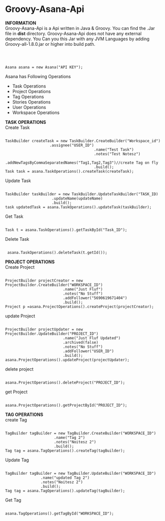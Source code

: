 Groovy-Asana-Api
================
<b>INFORMATION</b><br/>
Groovy-Asana-Api is a  Api written in  Java & Groovy. You can find the .Jar file in <b>dist</b> directory. Groovy-Asana-Api does not have any external dependency.
You Can you this Jar with any JVM Languages by adding  Groovy-all-1.8.0.jar or higher into build path.

<b><Usage></b><br/>
<pre><code>
Asana asana = new Asana("API KEY");
</code></pre>
Asana has Following Operations</br>
<ul>
<li>Task Operations </li>
<li>Project Operations </li>
<li>Tag Operations </li>
<li>Stories Operations </li>
<li>User Operations </li>
<li>Workspace Operations </li>
</ul>

<b>TASK OPERATIONS</b><br/>
Create Task</br>
<pre><code>
TaskBuilder createTask = new TaskBuilder.CreateBuilder("Workspace_id")
					.assignee("USER_ID")
                                        .name("Test Task")
                                        .notes("Test Notesz")
                                        .addNewTagsByCommaSeparatedNames("Tag1,Tag2,Tag3")//create Tag on fly
                                        .build();
Task task = asana.TaskOperations().createTask(createTask);
</code></pre>

Update Task<br/>
<pre><code>
TaskBuilder taskBuilder = new TaskBuilder.UpdateTaskBuilder("TASK_ID)
					 .updateName(updateName)
					 .build();
task updatedTask = asana.TaskOperations().updateTask(taskBuilder);
</code></pre>

Get Task<br/>
<pre><code>
Task t = asana.TaskOperations().getTaskById("Task_ID");
</code></pre>
Delete Task<br/>
<pre><code>
 asana.TaskOperations().deleteTask(t.getId());
</code></pre>

<b>PROJECT OPERATIONS</b><br/>
Create Project<br/>
<pre><code>
ProjectBuilder projectCreator = new ProjectBuilder.CreateBuilder("WORKSPACE_ID")
						  .name("Just Fluf")
						  .notes("No Stuff")
						  .addFollower("5690619671404")
						  .build();
Project p =asana.ProjectOperations().createProject(projectCreator);
</code></pre>
update Project<br/>
<pre><code>
ProjectBuilder projectUpdater = new ProjectBuilder.UpdateBuilder("PROJECT_ID")
						  .name("Just Fluf Updated")
						  .archived(false)
						  .notes("No Stuff")
						  .addFollower("USER_ID")
						  .build();
asana.ProjectOperations().updateProject(projectUpdater);
</code></pre>
delete project<br/>
<pre><code>
asana.ProjectOperations().deleteProject("PROJECT_ID");
</code></pre>
get Project<br/>
<pre><code>
asana.ProjectOperations().getProjectById("PROJECT_ID");
</code></pre>

<b>TAG OPERATIONS</b><br/>
create Tag<br/>
<pre><code>
TagBuilder tagBuilder = new TagBuilder.CreateBuilder("WORKSPACE_ID")
				      .name("Tag 2")
				      .notes("Noitesz 2")
				      .build();
Tag tag = asana.TagOperations().createTag(tagBuilder);
</code></pre>
Update Tag<br/>
<pre><code>
TagBuilder tagBuilder = new TagBuilder.UpdateBuilder("WORKSPACE_ID")
				.name("updated Tag 2")
				.notes("Noitesz 2")
				.build();
Tag tag = asana.TagOperations().updateTag(tagBuilder);
</code></pre>
Get Tag<br/>
<pre><code>
asana.TagOperations().getTagById("WORKSPACE_ID");
</code></pre>




